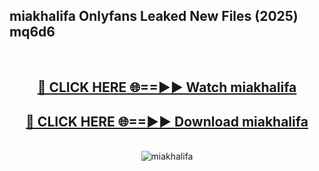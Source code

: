 <h2>miakhalifa Onlyfans Leaked New Files (2025) mq6d6</h2>
<br>
<div align="center">
<h2><a href="https://mediafiles.top/miakhalifa&ref=git" rel="nofollow">🔴 CLICK HERE 🌐==►► Watch miakhalifa</a></h2>
<h2><a href="https://mediafiles.top/miakhalifa&ref=git" rel="nofollow">🔴 CLICK HERE 🌐==►► Download miakhalifa</a></h2>
<br>
<a href="https://mediafiles.top/miakhalifa&ref=git" rel="nofollow" data-target="animated-image.originalLink"><img src="https://i.ibb.co.com/xMMVF88/686577567.gif" alt="miakhalifa" style="max-width: 100%; display: inline-block;" data-target="animated-image.originalImage"></a>
</div>
<br>
<br>